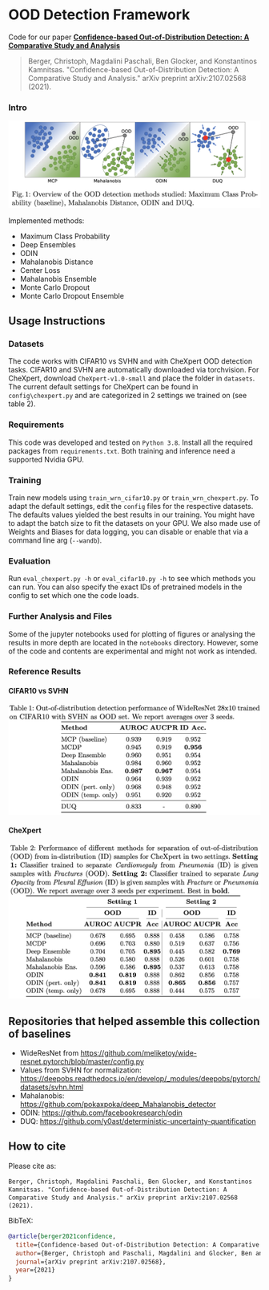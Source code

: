 # OOD Detection Framework
Code for our paper [**Confidence-based Out-of-Distribution Detection: A Comparative Study and Analysis**](https://arxiv.org/abs/2107.02568)

> Berger, Christoph, Magdalini Paschali, Ben Glocker, and Konstantinos Kamnitsas. "Confidence-based Out-of-Distribution Detection: A Comparative Study and Analysis." arXiv preprint arXiv:2107.02568 (2021).
### Intro 
![Methods](figures/figure1.png)

Implemented methods: 
* Maximum Class Probability
* Deep Ensembles
* ODIN
* Mahalanobis Distance
* Center Loss 
* Mahalanobis Ensemble
* Monte Carlo Dropout
* Monte Carlo Dropout Ensemble

## Usage Instructions
### Datasets
The code works with CIFAR10 vs SVHN and with CheXpert OOD detection tasks. CIFAR10 and SVHN are automatically downloaded via torchvision. For CheXpert, download `CheXpert-v1.0-small` and place the folder in `datasets`. 
The current default settings for CheXpert can be found in `config\chexpert.py` and are categorized in 2 settings we trained on (see table 2).

### Requirements
This code was developed and tested on `Python 3.8`. Install all the required packages from `requirements.txt`. Both training and inference need a supported Nvidia GPU.

### Training
Train new models using `train_wrn_cifar10.py` or `train_wrn_chexpert.py`. To adapt the default settings, edit the `config` files for the respective datasets. The defaults values yielded the best results in our training. You might have to adapt the batch size to fit the datasets on your GPU. We also made use of Weights and Biases for data logging, you can disable or enable that via a command line arg (`--wandb`). 

### Evaluation
Run `eval_chexpert.py -h` or `eval_cifar10.py -h` to see which methods you can run. You can also specify the exact IDs of pretrained models in the config to set which one the code loads. 

### Further Analysis and Files 
Some of the jupyter notebooks used for plotting of figures or analysing the results in more depth are located in the `notebooks` directory. However, some of the code and contents are experimental and might not work as intended. 

### Reference Results
#### CIFAR10 vs SVHN
![CIFAR10 Results](figures/cifar10.png)
#### CheXpert
![CheXpert  Results](figures/chexpert.png)

## Repositories that helped assemble this collection of baselines
* WideResNet from https://github.com/meliketoy/wide-resnet.pytorch/blob/master/config.py
* Values from SVHN for normalization: https://deepobs.readthedocs.io/en/develop/_modules/deepobs/pytorch/datasets/svhn.html
* Mahalanobis: https://github.com/pokaxpoka/deep_Mahalanobis_detector
* ODIN: https://github.com/facebookresearch/odin
* DUQ: https://github.com/y0ast/deterministic-uncertainty-quantification

## How to cite

Please cite as:
```
Berger, Christoph, Magdalini Paschali, Ben Glocker, and Konstantinos Kamnitsas. "Confidence-based Out-of-Distribution Detection: A Comparative Study and Analysis." arXiv preprint arXiv:2107.02568 (2021).
```
BibTeX:
```bibtex
@article{berger2021confidence,
  title={Confidence-based Out-of-Distribution Detection: A Comparative Study and Analysis},
  author={Berger, Christoph and Paschali, Magdalini and Glocker, Ben and Kamnitsas, Konstantinos},
  journal={arXiv preprint arXiv:2107.02568},
  year={2021}
}
```